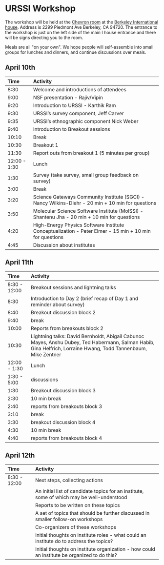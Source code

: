 URSSI Workshop
==============

The workshop will be held at the [Chevron
room](http://ihouse.berkeley.edu/events/venues.php) at the
<a href="https://goo.gl/maps/yw3cEcGcBPo">Berkeley International
house</a>. Address is 2299 Piedmont Ave Berkeley, CA 94720. The entrance
to the workshop is just on the left side of the main I house entrance
and there will be signs directing you to the room.

Meals are all "on your own". We hope people will self-assemble into
small groups for lunches and dinners, and continue discussions over
meals.

April 10th
----------

<table>
<thead>
<tr class="header">
<th align="left">Time</th>
<th align="left">Activity</th>
</tr>
</thead>
<tbody>
<tr class="odd">
<td align="left">8:30</td>
<td align="left">Welcome and introductions of attendees</td>
</tr>
<tr class="even">
<td align="left">9:00</td>
<td align="left">NSF presentation - Rajiv/Vipin</td>
</tr>
<tr class="odd">
<td align="left">9:20</td>
<td align="left">Introduction to URSSI - Karthik Ram</td>
</tr>
<tr class="even">
<td align="left">9:30</td>
<td align="left">URSSI’s survey component, Jeff Carver</td>
</tr>
<tr class="odd">
<td align="left">9:35</td>
<td align="left">URSSI’s ethnographic component Nick Weber</td>
</tr>
<tr class="even">
<td align="left">9:40</td>
<td align="left">Introduction to Breakout sessions</td>
</tr>
<tr class="odd">
<td align="left">10:10</td>
<td align="left">Break</td>
</tr>
<tr class="even">
<td align="left">10:30</td>
<td align="left">Breakout 1</td>
</tr>
<tr class="odd">
<td align="left">11:30</td>
<td align="left">Report outs from breakout 1 (5 minutes per group)</td>
</tr>
<tr class="even">
<td align="left">12:00 - 1:30</td>
<td align="left">Lunch</td>
</tr>
<tr class="odd">
<td align="left">1:30</td>
<td align="left">Survey (take survey, small group feedback on survey)</td>
</tr>
<tr class="even">
<td align="left">3:00</td>
<td align="left">Break</td>
</tr>
<tr class="odd">
<td align="left">3:20</td>
<td align="left">Science Gateways Community Institute (SGCI) - Nancy Wilkins-Diehr - 20 min + 10 min for questions</td>
</tr>
<tr class="even">
<td align="left">3:50</td>
<td align="left">Molecular Science Software Institute (MolSSI) - Shantenu Jha - 20 min + 10 min for questions</td>
</tr>
<tr class="odd">
<td align="left">4:20</td>
<td align="left">High-Energy Physics Software Institute Conceptualization - Peter Elmer - 15 min + 10 min for questions</td>
</tr>
<tr class="even">
<td align="left">4:45</td>
<td align="left">Discussion about institutes</td>
</tr>
</tbody>
</table>

April 11th
----------

<table>
<thead>
<tr class="header">
<th align="left">Time</th>
<th align="left">Activity</th>
</tr>
</thead>
<tbody>
<tr class="odd">
<td align="left">8:30 - 12:00</td>
<td align="left">Breakout sessions and lightning talks</td>
</tr>
<tr class="even">
<td align="left">8:30</td>
<td align="left">Introduction to Day 2 (brief recap of Day 1 and reminder about survey)</td>
</tr>
<tr class="odd">
<td align="left">8:40</td>
<td align="left">Breakout discussion block 2</td>
</tr>
<tr class="even">
<td align="left">9:40</td>
<td align="left">break</td>
</tr>
<tr class="odd">
<td align="left">10:00</td>
<td align="left">Reports from breakouts block 2</td>
</tr>
<tr class="even">
<td align="left">10:30</td>
<td align="left">Lightning talks:
David Bernholdt,
Abigail Cabunoc Mayes,
Anshu Dubey,
Ted Habermann,
Salman Habib,
Gina Helfrich,
Lorraine Hwang,
Todd Tannenbaum,
Mike Zentner
</td>
</tr>
<tr class="odd">
<td align="left">12:00 - 1:30</td>
<td align="left">Lunch</td>
</tr>
<tr class="even">
<td align="left">1:30 - 5:00</td>
<td align="left">discussions</td>
</tr>
<tr class="odd">
<td align="left">1:30</td>
<td align="left">Breakout discussion block 3</td>
</tr>
<tr class="even">
<td align="left">2:30</td>
<td align="left">10 min break</td>
</tr>
<tr class="odd">
<td align="left">2:40</td>
<td align="left">reports from breakouts block 3</td>
</tr>
<tr class="even">
<td align="left">3:10</td>
<td align="left">break</td>
</tr>
<tr class="odd">
<td align="left">3:30</td>
<td align="left">breakout discussion block 4</td>
</tr>
<tr class="even">
<td align="left">4:30</td>
<td align="left">10 min break</td>
</tr>
<tr class="odd">
<td align="left">4:40</td>
<td align="left">reports from breakouts block 4</td>
</tr>
</tbody>
</table>

April 12th
----------

<table>
<thead>
<tr class="header">
<th align="left">Time</th>
<th align="left">Activity</th>
</tr>
</thead>
<tbody>
<tr class="odd">
<td align="left">8:30 - 12:00</td>
<td align="left">Next steps, collecting actions</td>
</tr>
<tr class="even">
<td align="left"></td>
<td align="left">An initial list of candidate topics for an institute, some of which may be well-understood</td>
</tr>
<tr class="odd">
<td align="left"></td>
<td align="left">Reports to be written on these topics</td>
</tr>
<tr class="even">
<td align="left"></td>
<td align="left">A set of topics that should be further discussed in smaller follow-on workshops</td>
</tr>
<tr class="odd">
<td align="left"></td>
<td align="left">Co-organizers of these workshops</td>
</tr>
<tr class="even">
<td align="left"></td>
<td align="left">Initial thoughts on institute roles - what could an institute do to address the topics?</td>
</tr>
<tr class="odd">
<td align="left"></td>
<td align="left">Initial thoughts on institute organization - how could an institute be organized to do this?</td>
</tr>
</tbody>
</table>

